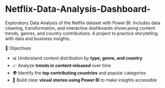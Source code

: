 # Netflix-Data-Analysis-Dashboard-
Exploratory Data Analysis of the Netflix dataset with Power BI. Includes data cleaning, transformation, and interactive dashboards showcasing content trends, genres, and country contributions. A project to practice storytelling with data and business insights.

🎯 Objectives  
- 📊 Understand content distribution by **type, genre, and country**  
- 📈 Analyze **trends in content released** over time  
- 🌍 Identify the **top contributing countries** and popular categories  
- 📑 Build clear **visual stories using Power BI** to make insights accessible

